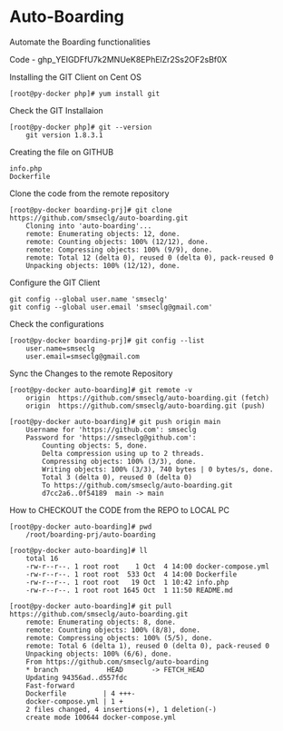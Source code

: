 # Auto-Boarding
Automate the Boarding functionalities

Code - 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

Installing the GIT Client on Cent OS

	[root@py-docker php]# yum install git

Check the GIT Installaion

	[root@py-docker php]# git --version
		git version 1.8.3.1

Creating the file on GITHUB

	info.php
	Dockerfile

Clone the code from the remote repository

	[root@py-docker boarding-prj]# git clone https://github.com/smseclg/auto-boarding.git
		Cloning into 'auto-boarding'...
		remote: Enumerating objects: 12, done.
		remote: Counting objects: 100% (12/12), done.
		remote: Compressing objects: 100% (9/9), done.
		remote: Total 12 (delta 0), reused 0 (delta 0), pack-reused 0
		Unpacking objects: 100% (12/12), done.

Configure the GIT Client 

	git config --global user.name 'smseclg'
	git config --global user.email 'smseclg@gmail.com'

Check the configurations

	[root@py-docker boarding-prj]# git config --list
		user.name=smseclg
		user.email=smseclg@gmail.com

Sync the Changes to the remote Repository

	[root@py-docker auto-boarding]# git remote -v
		origin  https://github.com/smseclg/auto-boarding.git (fetch)
		origin  https://github.com/smseclg/auto-boarding.git (push)

	[root@py-docker auto-boarding]# git push origin main
		Username for 'https://github.com': smseclg
		Password for 'https://smseclg@github.com':
			Counting objects: 5, done.
			Delta compression using up to 2 threads.
			Compressing objects: 100% (3/3), done.
			Writing objects: 100% (3/3), 740 bytes | 0 bytes/s, done.
			Total 3 (delta 0), reused 0 (delta 0)
			To https://github.com/smseclg/auto-boarding.git
   			d7cc2a6..0f54189  main -> main

How to CHECKOUT the CODE from the REPO to LOCAL PC 

	[root@py-docker auto-boarding]# pwd
		/root/boarding-prj/auto-boarding
		
	[root@py-docker auto-boarding]# ll
		total 16
		-rw-r--r--. 1 root root    1 Oct  4 14:00 docker-compose.yml
		-rw-r--r--. 1 root root  533 Oct  4 14:00 Dockerfile
		-rw-r--r--. 1 root root   19 Oct  1 10:42 info.php
		-rw-r--r--. 1 root root 1645 Oct  1 11:50 README.md
	
	[root@py-docker auto-boarding]# git pull https://github.com/smseclg/auto-boarding.git
		remote: Enumerating objects: 8, done.
		remote: Counting objects: 100% (8/8), done.
		remote: Compressing objects: 100% (5/5), done.
		remote: Total 6 (delta 1), reused 0 (delta 0), pack-reused 0
		Unpacking objects: 100% (6/6), done.
		From https://github.com/smseclg/auto-boarding
 		* branch            HEAD       -> FETCH_HEAD
		Updating 94356ad..d557fdc
		Fast-forward
 		Dockerfile         | 4 +++-
 		docker-compose.yml | 1 +
 		2 files changed, 4 insertions(+), 1 deletion(-)
 		create mode 100644 docker-compose.yml

		

